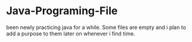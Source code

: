 # Java-Programing-File
been newly practicing java for a while.
Some files are empty and i plan to add a purpose to them later on whenever i find time.
